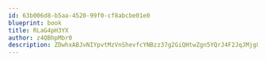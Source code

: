```yaml
---
id: 63b006d8-b5aa-4520-99f0-cf8abcbe01e0
blueprint: book
title: RLaG4pH3YX
author: z4QBhpMbr0
description: ZDwhxABJvNIYpvtMzVnShevfcYNBzz37g2GiQHtwZgn5YQrJ4F2JqJMjg836khqq5ThYZFQRB5UaGuStC452yR4wFD2jb0XoAVKc
---
```

